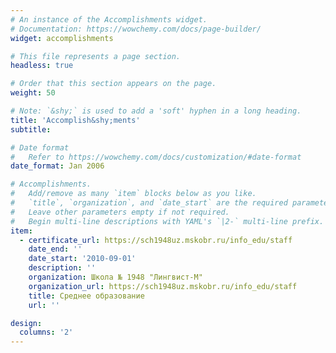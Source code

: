 ```yaml
---
# An instance of the Accomplishments widget.
# Documentation: https://wowchemy.com/docs/page-builder/
widget: accomplishments

# This file represents a page section.
headless: true

# Order that this section appears on the page.
weight: 50

# Note: `&shy;` is used to add a 'soft' hyphen in a long heading.
title: 'Accomplish&shy;ments'
subtitle:

# Date format
#   Refer to https://wowchemy.com/docs/customization/#date-format
date_format: Jan 2006

# Accomplishments.
#   Add/remove as many `item` blocks below as you like.
#   `title`, `organization`, and `date_start` are the required parameters.
#   Leave other parameters empty if not required.
#   Begin multi-line descriptions with YAML's `|2-` multi-line prefix.
item:
  - certificate_url: https://sch1948uz.mskobr.ru/info_edu/staff
    date_end: ''
    date_start: '2010-09-01'
    description: ''
    organization: Школа № 1948 "Лингвист-М"
    organization_url: https://sch1948uz.mskobr.ru/info_edu/staff
    title: Среднее образование
    url: ''

design:
  columns: '2'
---
```

